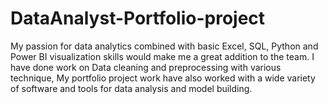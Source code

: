 # DataAnalyst-Portfolio-project
My passion for data analytics combined with basic Excel, SQL, Python and Power BI visualization skills would make me a great addition to the team. I have done work on Data cleaning and preprocessing with various technique, My portfolio project work have also worked with a wide variety of software and tools for data analysis and model building.
